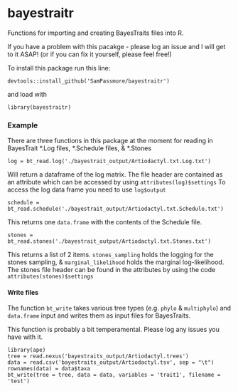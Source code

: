 # bayestraitr
Functions for importing and creating BayesTraits files into R.

If you have a problem with this pacakge - please log an issue and I will get to it ASAP! 
(or if you can fix it yourself, please feel free!)

To install this package run this line:

`devtools::install_github('SamPassmore/bayestraitr')`

and load with

`library(bayestraitr)`

### Example

There are three functions in this package at the moment for reading in BayesTrait *.Log files, *.Schedule files, & *.Stones

`log = bt_read.log('./bayestrait_output/Artiodactyl.txt.Log.txt')`

Will return a dataframe of the log matrix.
The file header are contained as an attribute which can be accessed by using `attributes(log)$settings`
To access the log data frame you need to use `log$output`

`schedule = bt_read.schedule('./bayestrait_output/Artiodactyl.txt.Schedule.txt')`

This returns one `data.frame` with the contents of the Schedule file.

`stones = bt_read.stones('./bayestrait_output/Artiodactyl.txt.Stones.txt')`

This returns a list of 2 items. `stones_sampling` holds the logging for the stones sampling, \& `marginal_likelihood` holds the marginal log-likelihood.
The stones file header can be found in the attributes by using the code `attributes(stones)$settings`

#### Write files

The function `bt_write` takes various tree types (e.g. `phylo` & `multiphylo`) and `data.frame` input and writes them as input files for BayesTraits. 

This function is probably a bit temperamental. Please log any issues you have with it.

```
library(ape)
tree = read.nexus('bayestraits_output/Artiodactyl.trees')
data = read.csv('bayestraits_output/Artiodactyl.tsv', sep = "\t")
rownames(data) = data$taxa
bt_write(tree = tree, data = data, variables = 'trait1', filename = 'test')
```
